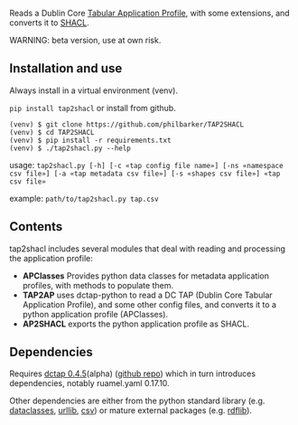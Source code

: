 Reads a Dublin Core [Tabular Application Profile](https://github.com/dcmi/dctap), with some extensions, and converts it to [SHACL](https://www.w3.org/TR/shacl/).

WARNING: beta version, use at own risk.

## Installation and use

Always install in a virtual environment (venv).

`pip install tap2shacl` or install from github. 

```
(venv) $ git clone https://github.com/philbarker/TAP2SHACL
(venv) $ cd TAP2SHACL
(venv) $ pip install -r requirements.txt
(venv) $ ./tap2shacl.py --help
```
usage: `tap2shacl.py [-h] [-c «tap config file name»] [-ns «namespace csv file»]
                    [-a «tap metadata csv file»] [-s «shapes csv file»]
                    «tap csv file»`

example: `path/to/tap2shacl.py tap.csv`

## Contents
tap2shacl includes several modules that deal with reading and processing the application profile:

* **APClasses** Provides python data classes for metadata application profiles, with methods to populate them.
* **TAP2AP** uses dctap-python to read a DC TAP (Dublin Core Tabular Application Profile), and some other config files, and converts it to a python application profile (APClasses).
* **AP2SHACL** exports the python application profile as SHACL.

## Dependencies
Requires [dctap 0.4.5](https://pypi.org/project/dctap/)(alpha) ([github repo](https://github.com/dcmi/dctap-python)) which in turn introduces dependencies, notably ruamel.yaml 0.17.10.

Other dependencies are either from the python standard library (e.g. [dataclasses](https://docs.python.org/3/library/dataclasses.html), [urllib](https://docs.python.org/3/library/urllib.html), [csv](https://docs.python.org/3/library/csv.html)) or mature external packages (e.g. [rdflib](https://rdflib.readthedocs.io/en/stable/index.html)).
